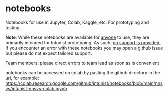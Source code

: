 # notebooks
Notebooks for use in Jupyter, Colab, Kaggle, etc. For prototyping and testing.

**Note**: While these notebooks are available for <ins>anyone</ins> to use, they are primarily intended for Intunist prototyping. As such, <ins>no support is provided.</ins>
<br/>If you encounter an error with these notebooks you may open a github issue but please do not expect tailored support.

Team members: please direct errors to team lead as soon as is convenient

notebooks can be accessed on colab by pasting the github directory in the url, for example: https://colab.research.google.com/github/intunist/notebooks/blob/main/nnsvs/intunist-nnsvs-colab.ipynb
